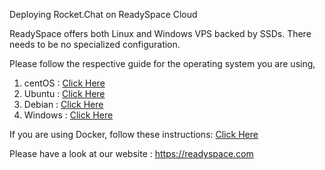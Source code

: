 Deploying Rocket.Chat on ReadySpace Cloud

ReadySpace offers both Linux and Windows VPS backed by SSDs. There needs to be no specialized configuration.

Please follow the respective guide for the operating system you are using,

1. centOS  : [Click Here](https://rocket.chat/docs/installation/manual-installation/centos/)
2. Ubuntu  : [Click Here](https://rocket.chat/docs/installation/manual-installation/ubuntu/)
3. Debian  : [Click Here](https://rocket.chat/docs/installation/manual-installation/debian/)
4. Windows : [Click Here](https://rocket.chat/docs/installation/manual-installation/windows-server/)

If you are using Docker, follow these instructions: [Click Here](https://rocket.chat/docs/installation/docker-containers)

Please have a look at our website : https://readyspace.com
